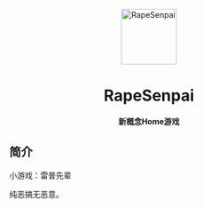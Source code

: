 <p align="center">
  <a href="https://blbuffalo.github.io/yuanshen.github.io/"><img src="https://github.com/Xiaohuang257/RapeSenpai/blob/main/static/image/ClickBefore.png?raw=true" width="100" height="100" alt="RapeSenpai"></a>
</p>
<div align="center">

# RapeSenpai
**新概念Home游戏**
</div>

## 简介
小游戏：雷普先辈

纯恶搞无恶意。

